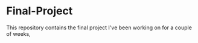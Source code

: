 # Final-Project
This repository contains the final project I've been working on for a couple of weeks,
